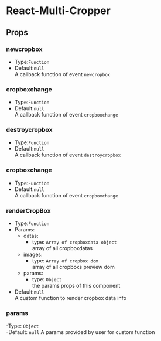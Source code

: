 # React-Multi-Cropper


## Props

### newcropbox
- Type:`Function`  
- Default:`null`  
A callback function of event `newcropbox`  


### cropboxchange
- Type:`Function`   
- Default:`null`   
A callback function of event `cropboxchange`  
### destroycropbox
- Type:`Function`   
- Default:`null`   
A callback function of event `destroycropbox`  

### cropboxchange
- Type:`Function`   
- Default:`null`   
A callback function of event `cropboxchange`  

### renderCropBox
- Type:`Function`  
- Params: 
  - datas: 
    - type: `Array of cropboxdata object`  
  array of all cropboxdatas   
  - images:  
    - type: `Array of cropbox dom`  
  array of all cropboxs preview dom  
  - params:   
    - type: `Object`  
  the params props of this component  
- Default:`null`   
A custom function to render cropbox data info  

### params
  -Type: `Object`  
  -Default: `null` 
A params provided by user for custom function  

